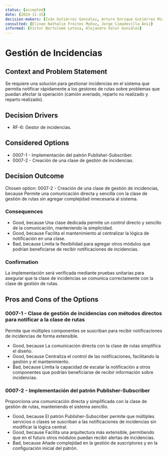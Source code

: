 ```yaml
---
status: {accepted}
date: {2024-11-15}
decision-makers: {Iván Gutiérrez González, Arturo Enrique Gutiérrez Mirandona}
consulted: {Elinee Nathalie Freites Muñoz, Jorge Cimadevilla Aniz}
informed: {Víctor Bartolomé Letosa, Alejandro Valor González}
---
```


# Gestión de Incidencias

## Context and Problem Statement

Se requiere una solución para gestionar incidencias en el sistema que permita notificar rápidamente a los gestores de rutas sobre problemas que puedan afectar la operación (camión averiado, reparto no realizado y reparto realizado).

## Decision Drivers

* RF-6: Gestor de incidencias.

## Considered Options

* 0007-1 - Implementación del patrón Publisher-Subscriber.
* 0007-2 - Creación de una clase de gestión de incidencias.

## Decision Outcome

Chosen option: 0007-2 - Creación de una clase de gestión de incidencias, because Permite una comunicación directa y sencilla con la clase de gestión de rutas sin agregar complejidad innecesaria al sistema.

### Consequences

* Good, because Una clase dedicada permite un control directo y sencillo de la comunicación, manteniendo la simplicidad.
* Good, because Facilita el mantenimiento al centralizar la lógica de notificación en una clase.
* Bad, because Limita la flexibilidad para agregar otros módulos que podrían beneficiarse de recibir notificaciones de incidencias.

### Confirmation

La implementación será verificada mediante pruebas unitarias para asegurar que la clase de incidencias se comunica correctamente con la clase de gestión de rutas.

## Pros and Cons of the Options

### 0007-1 - Clase de gestión de incidencias con métodos directos para notificar a la clase de rutas
Permite que múltiples componentes se suscriban para recibir notificaciones de incidencias de forma extensible.

* Good, because La comunicación directa con la clase de rutas simplifica el diseño.
* Good, because Centraliza el control de las notificaciones, facilitando la gestión y el mantenimiento.
* Bad, because Limita la capacidad de escalar la notificación a otros componentes que podrían beneficiarse de recibir información sobre incidencias.

### 0007-2 - Implementación del patrón Publisher-Subscriber
Proporciona una comunicación directa y simplificada con la clase de gestión de rutas, manteniendo el sistema sencillo.

* Good, because El patrón Publisher-Subscriber permite que múltiples servicios o clases se suscriban a las notificaciones de incidencias sin modificar la lógica central.
* Good, because Facilita una arquitectura más extensible, permitiendo que en el futuro otros módulos puedan recibir alertas de incidencias.
* Bad, because Añade complejidad en la gestión de suscriptores y en la configuración inicial del patrón.

